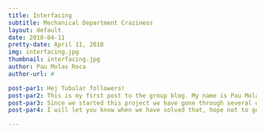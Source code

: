 ```yaml
---
title: Interfacing
subtitle: Mechanical Department Craziness
layout: default
date: 2018-04-11
pretty-date: April 11, 2018
img: interfacing.jpg
thumbnail: interfacing.jpg
author: Pau Molas Roca
author-url: #

post-par1: Hej Tubular followers!
post-par2: This is my first post to the group blog. My name is Pau Molas and I’m from Catalonia! I mainly, but not only, work in the mechanical department, so I’m responsible of the design of our heavy and weak structure output… just kidding. 
post-par3: Since we started this project we have gone through several designs…. more than what we could have expected sadly. Nonetheless, we have learnt that even in sort of “simple” designs one can find himself lost in a loop of infinite iterations and only by teamwork we can get out of it. Right now my work in the mechanical department is focused on determining every little element that we need to connect the sampling bags with the various valves we use, the pump, and lately the outside air. Basically, lots of annoying, and for you boring, fitting interfaces to change from a 0.0000019191324 inches diameter outlet to a 0.00000199 inches diameter inlet. Obviously random numbers.
post-par4: I will let you know when we have solved that, hope not to get lost in this decimal numbers. From here on, see you in 11 days. Take care and watch out to not breath polluted air, it is disgusting!

---
```

